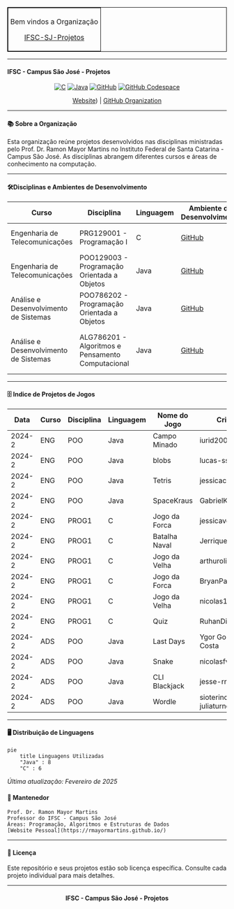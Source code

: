 <table align="center" border="1" cellpadding="5" cellspacing="0" style="border-collapse: collapse; border: 1px solid black;">
  <tr>
    <td style="border: 1px solid black; padding: 5px;">
      <p style="text-align: center;">Bem vindos a Organização</p>
      <p style="text-align: center;"><a href="https://github.com/ifsc-sj-projetos/" target="_blank">IFSC-SJ-Projetos</a></p>
    </td>
  </tr>
</table>

---

#### IFSC - Campus São José - Projetos

<div align="center">

[![C](https://img.shields.io/badge/C-00599C?logo=c&logoColor=white)](#)
[![Java](https://img.shields.io/badge/Java-%23ED8B00.svg?logo=openjdk&logoColor=white)](#)
[![GitHub](https://img.shields.io/badge/GitHub-%23121011.svg?logo=github&logoColor=white)](#)
[![GitHub Codespace](https://img.shields.io/badge/GitHub-Codespace-blue)](#)


[Website](https://www.ifsc.edu.br/en/web/campus-sao-jose)) | [GitHub Organization](https://github.com/ifsc-sj-projetos)

</div>

---

####  📚 Sobre a Organização

Esta organização reúne projetos desenvolvidos nas disciplinas ministradas pelo Prof. Dr. Ramon Mayor Martins no Instituto Federal de Santa Catarina - Campus São José. As disciplinas abrangem diferentes cursos e áreas de conhecimento na computação.

---

####  🛠️Disciplinas e Ambientes de Desenvolvimento


| Curso                                 | Disciplina                                        | Linguagem | Ambiente de Desenvolvimento                                                | Objetivo                                                     |
| ------------------------------------- | ------------------------------------------------- | --------- | -------------------------------------------------------------------------- | ------------------------------------------------------------ |
| Engenharia de Telecomunicações        | PRG129001 - Programação I                         | C         | [GitHub](https://github.com/rmayormartins/IFSC-Codespace-ENG-C-PRG1)       | Fundamentos de programação estruturada                       |
| Engenharia de Telecomunicações        | POO129003 - Programação Orientada a Objetos       | Java      | [GitHub](https://github.com/rmayormartins/IFSC-Codespace-ENG-ADS-JAVA-POO) | Conceitos de OOP aplicados à Engenharia                      |
| Análise e Desenvolvimento de Sistemas | POO786202 - Programação Orientada a Objetos       | Java      | [GitHub](https://github.com/rmayormartins/IFSC-Codespace-ENG-ADS-JAVA-POO) | Aprofundamento em paradigmas OOP                             |
| Análise e Desenvolvimento de Sistemas | ALG786201 - Algoritmos e Pensamento Computacional | Java      | [GitHub](https://github.com/rmayormartins/IFSC-Codespace-ENG-ADS-JAVA-POO) | Pensamento computacional, fundamentos de lógica e algoritmos |

---

#### 🗄️ Indice de Projetos de Jogos


| Data       | Curso  | Disciplina | Linguagem | Nome do Jogo       | Criador            | Público |
|------------|--------|------------|-----------|--------------------|--------------------|---------|
| 2024-2     | ENG    | POO        | Java      | Campo Minado       | iurid2003          | Privado |
| 2024-2     | ENG    | POO        | Java      | blobs              | lucas-ssf          | Público |
| 2024-2     | ENG    | POO        | Java      | Tetris             | jessicac13         | Privado |
| 2024-2     | ENG    | POO        | Java      | SpaceKraus         | GabrielKkraus      | Privado |
| 2024-2     | ENG    | PROG1      | C         | Jogo da Forca      | jessicaveig        | Privado |
| 2024-2     | ENG    | PROG1      | C         | Batalha Naval      | Jerrique           | Público |
| 2024-2     | ENG    | PROG1      | C         | Jogo da Velha      | arthuroliveira     | Público |
| 2024-2     | ENG    | PROG1      | C         | Jogo da Forca      | BryanPacheco97     | Público |
| 2024-2     | ENG    | PROG1      | C         | Jogo da Velha      | nicolas12091209    | Privado |
| 2024-2     | ENG    | PROG1      | C         | Quiz               | RuhanDiego         | Público |
| 2024-2     | ADS    | POO        | Java      | Last Days          | Ygor Gouveia da Costa | Público |
| 2024-2     | ADS    | POO        | Java      | Snake              | nicolasfvp         | Privado |
| 2024-2     | ADS    | POO        | Java      | CLI Blackjack      | jesse-rr           | Privado |
| 2024-2     | ADS    | POO        | Java      | Wordle             | sioterino-sx-nt-juliaturness | Público |

---

#### 🖥️ Distribuição de Linguagens

```mermaid
pie
    title Linguagens Utilizadas
    "Java" : 8
    "C" : 6
```

*Última atualização: Fevereiro de 2025*



#### 🧰 Mantenedor
```
Prof. Dr. Ramon Mayor Martins
Professor do IFSC - Campus São José
Áreas: Programação, Algoritmos e Estruturas de Dados
[Website Pessoal](https://rmayormartins.github.io/)
```
---

#### 📝 Licença

Este repositório e seus projetos estão sob licença específica. Consulte cada projeto individual para mais detalhes.

---

<div align="center">
  
#### IFSC - Campus São José - Projetos

</div>

